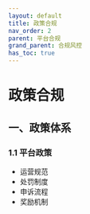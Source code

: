 ```yaml
---
layout: default
title: 政策合规
nav_order: 2
parent: 平台合规
grand_parent: 合规风控
has_toc: true
---
```


# 政策合规

## 一、政策体系
### 1.1 平台政策
- 运营规范
- 处罚制度
- 申诉流程
- 奖励机制 